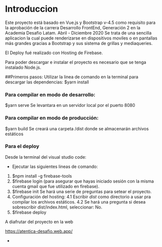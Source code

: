 #  Introduccion
Este proyecto está basado en Vue.js y Bootstrap v-4.5 como requisito para la aprobación de la carrera  Desarrollo FrontEnd, Generación 2 en la Academia Desafio Latam.  Abril - Diciembre 2020
Se trata de una sencilla aplicacion la cual puede renderizarse en dispositivos moviles o en pantallas más grandes gracias a Bootstrap y sus sistema de grillas y mediaqueries.

El Deploy fué realizado con Hosting de Firebase.

Para poder descargar e instalar el proyecto es necesario que se tenga instalado Node.js.

##Primeros pasos:
Utilizar la linea de comando en la terminal para descargar las dependencias:
$yarn install 
### Para compilar en modo de desarrollo:
$yarn serve
Se levantara en un servidor local por el  puerto 8080
### Para compilar en modo de producción:
$yarn build
Se creará una carpeta /dist donde se almacenarán archivos estáticos
### Para el deploy
Desde la terminal del visual studio code:
- Ejecutar las siguientes  lineas de comando: 
1.  $npm install -g firebase-tools
2.  $firebase login (para asegurar que hayas iniciado sesión con la misma cuenta gmail que fue utilizado en firebase).
3. $firebase init
Se hará una serie de preguntas para setear el proyecto.
4. Configuración del hosting:
4.1  Escribir *dist* como directorio a usar pra compilar los archivos estáticos.
4.2 Se hará una pregunta si desea sobrescribir dist/index.html, seleccionar: No.
5. $firebase deploy

A diafrutar del proyecto en la web

https://atentica-desafio.web.app/


- 
